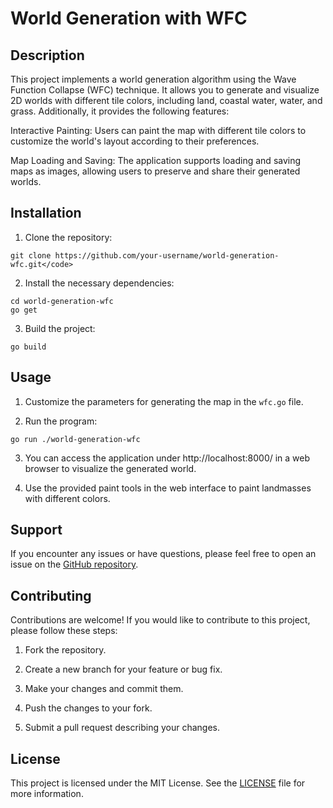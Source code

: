 # World Generation with WFC

## Description
This project implements a world generation algorithm using the Wave Function Collapse (WFC) technique. It allows you to generate and visualize 2D worlds with different tile colors, including land, coastal water, water, and grass.
Additionally, it provides the following features:

Interactive Painting: Users can paint the map with different tile colors to customize the world's layout according to their preferences.

Map Loading and Saving: The application supports loading and saving maps as images, allowing users to preserve and share their generated worlds.

## Installation
1. Clone the repository:

```
git clone https://github.com/your-username/world-generation-wfc.git</code>
```

2. Install the necessary dependencies:

```
cd world-generation-wfc
go get
```


3. Build the project:

```
go build
```

## Usage
1. Customize the parameters for generating the map in the `wfc.go` file.

2. Run the program:

```
go run ./world-generation-wfc
```


3. You can access the application under http://localhost:8000/ in a web browser to visualize the generated world.

4. Use the provided paint tools in the web interface to paint landmasses with different colors.

## Support
If you encounter any issues or have questions, please feel free to open an issue on the [GitHub repository](https://github.com/your-username/world-generation-wfc/issues).

## Contributing
Contributions are welcome! If you would like to contribute to this project, please follow these steps:

1. Fork the repository.

2. Create a new branch for your feature or bug fix.

3. Make your changes and commit them.

4. Push the changes to your fork.

5. Submit a pull request describing your changes.

## License
This project is licensed under the MIT License. See the [LICENSE](LICENSE) file for more information.

